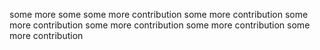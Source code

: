 some
more some
some more contribution
some more contribution
some more contribution
some more contribution
some more contribution
some more contribution
